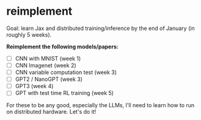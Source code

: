 # reimplement

Goal: learn Jax and distributed training/inference by the end of January (in roughly 5 weeks).

**Reimplement the following models/papers:**

- [ ] CNN with MNIST (week 1)
- [ ] CNN Imagenet (week 2)
- [ ] CNN variable computation test (week 3)
- [ ] GPT2 / NanoGPT (week 3)
- [ ] GPT3 (week 4)
- [ ] GPT with test time RL training (week 5)

For these to be any good, especially the LLMs, I'll need to learn how to run on distributed hardware. Let's do it!
